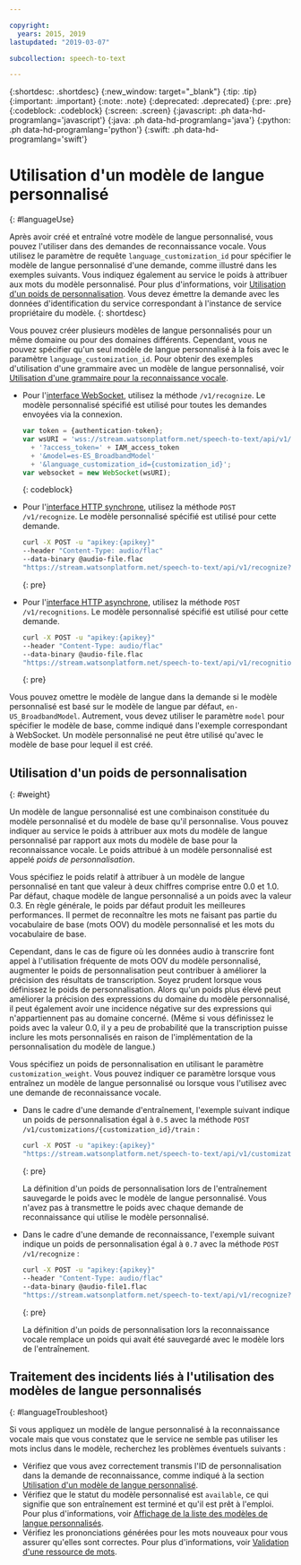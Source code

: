 ```yaml
---

copyright:
  years: 2015, 2019
lastupdated: "2019-03-07"

subcollection: speech-to-text

---
```


{:shortdesc: .shortdesc}
{:new_window: target="_blank"}
{:tip: .tip}
{:important: .important}
{:note: .note}
{:deprecated: .deprecated}
{:pre: .pre}
{:codeblock: .codeblock}
{:screen: .screen}
{:javascript: .ph data-hd-programlang='javascript'}
{:java: .ph data-hd-programlang='java'}
{:python: .ph data-hd-programlang='python'}
{:swift: .ph data-hd-programlang='swift'}

# Utilisation d'un modèle de langue personnalisé
{: #languageUse}

Après avoir créé et entraîné votre modèle de langue personnalisé, vous pouvez l'utiliser dans des demandes de reconnaissance vocale. Vous utilisez le paramètre de requête `language_customization_id` pour spécifier le modèle de langue personnalisé d'une demande, comme illustré dans les exemples suivants. Vous indiquez également au service le poids à attribuer aux mots du modèle personnalisé. Pour plus d'informations, voir [Utilisation d'un poids de personnalisation](#weight). Vous devez émettre la demande avec les données d'identification du service correspondant à l'instance de service propriétaire du modèle.
{: shortdesc}

Vous pouvez créer plusieurs modèles de langue personnalisés pour un même domaine ou pour des domaines différents. Cependant, vous ne pouvez spécifier qu'un seul modèle de langue personnalisé à la fois avec le paramètre `language_customization_id`. Pour obtenir des exemples d'utilisation d'une grammaire avec un modèle de langue personnalisé, voir [Utilisation d'une grammaire pour la reconnaissance vocale](/docs/services/speech-to-text/grammar-use.html).

-   Pour l'[interface WebSocket](/docs/services/speech-to-text/websockets.html), utilisez la méthode `/v1/recognize`. Le modèle personnalisé spécifié est utilisé pour toutes les demandes envoyées via la connexion.

    ```javascript
    var token = {authentication-token};
    var wsURI = 'wss://stream.watsonplatform.net/speech-to-text/api/v1/recognize'
      + '?access_token=' + IAM_access_token
      + '&model=es-ES_BroadbandModel'
      + '&language_customization_id={customization_id}';
    var websocket = new WebSocket(wsURI);
    ```
    {: codeblock}
-   Pour l'[interface HTTP synchrone](/docs/services/speech-to-text/http.html), utilisez la méthode `POST /v1/recognize`. Le modèle personnalisé spécifié est utilisé pour cette demande.

    ```bash
    curl -X POST -u "apikey:{apikey}"
    --header "Content-Type: audio/flac"
    --data-binary @audio-file.flac
    "https://stream.watsonplatform.net/speech-to-text/api/v1/recognize?language_customization_id={customization_id}"
    ```
    {: pre}
-   Pour l'[interface HTTP asynchrone](/docs/services/speech-to-text/async.html), utilisez la méthode `POST /v1/recognitions`. Le modèle personnalisé spécifié est utilisé pour cette demande.

    ```bash
    curl -X POST -u "apikey:{apikey}"
    --header "Content-Type: audio/flac"
    --data-binary @audio-file.flac
    "https://stream.watsonplatform.net/speech-to-text/api/v1/recognitions?language_customization_id={customization_id}"
    ```
    {: pre}

Vous pouvez omettre le modèle de langue dans la demande si le modèle personnalisé est basé sur le modèle de langue par défaut, `en-US_BroadbandModel`. Autrement, vous devez utiliser le paramètre `model` pour spécifier le modèle de base, comme indiqué dans l'exemple correspondant à WebSocket. Un modèle personnalisé ne peut être utilisé qu'avec le modèle de base pour lequel il est créé. 

## Utilisation d'un poids de personnalisation
{: #weight}

Un modèle de langue personnalisé est une combinaison constituée du modèle personnalisé et du modèle de base qu'il personnalise. Vous pouvez indiquer au service le poids à attribuer aux mots du modèle de langue personnalisé par rapport aux mots du modèle de base pour la reconnaissance vocale. Le poids attribué à un modèle personnalisé est appelé *poids de personnalisation*.

Vous spécifiez le poids relatif à attribuer à un modèle de langue personnalisé en tant que valeur à deux chiffres comprise entre 0.0 et 1.0. Par défaut, chaque modèle de langue personnalisé a un poids avec la valeur 0.3. En règle générale, le poids par défaut produit les meilleures performances. Il permet de reconnaître les mots ne faisant pas partie du vocabulaire de base (mots OOV) du modèle personnalisé et les mots du vocabulaire de base.

Cependant, dans le cas de figure où les données audio à transcrire font appel à l'utilisation fréquente de mots OOV du modèle personnalisé, augmenter le poids de personnalisation peut contribuer à améliorer la précision des résultats de transcription. Soyez prudent lorsque vous définissez le poids de personnalisation. Alors qu'un poids plus élevé peut améliorer la précision des expressions du domaine du modèle personnalisé, il peut également avoir une incidence négative sur des expressions qui n'appartiennent pas au domaine concerné. (Même si vous définissez le poids avec la valeur 0.0, il y a peu de probabilité que la transcription puisse inclure les mots personnalisés en raison de l'implémentation de la personnalisation du modèle de langue.)

Vous spécifiez un poids de personnalisation en utilisant le paramètre `customization_weight`. Vous pouvez indiquer ce paramètre lorsque vous entraînez un modèle de langue personnalisé ou lorsque vous l'utilisez avec une demande de reconnaissance vocale.

-   Dans le cadre d'une demande d'entraînement, l'exemple suivant indique un poids de personnalisation égal à `0.5` avec la méthode `POST /v1/customizations/{customization_id}/train` :

    ```bash
    curl -X POST -u "apikey:{apikey}"
    "https://stream.watsonplatform.net/speech-to-text/api/v1/customizations/{customization_id}/train?customization_weight=0.5"
    ```
    {: pre}

    La définition d'un poids de personnalisation lors de l'entraînement sauvegarde le poids avec le modèle de langue personnalisé. Vous n'avez pas à transmettre le poids avec chaque demande de reconnaissance qui utilise le modèle personnalisé.

-   Dans le cadre d'une demande de reconnaissance, l'exemple suivant indique un poids de personnalisation égal à `0.7` avec la méthode `POST /v1/recognize` :

    ```bash
    curl -X POST -u "apikey:{apikey}"
    --header "Content-Type: audio/flac"
    --data-binary @audio-file1.flac
    "https://stream.watsonplatform.net/speech-to-text/api/v1/recognize?language_customization_id={customization_id}&customization_weight=0.7"
    ```
    {: pre}

    La définition d'un poids de personnalisation lors la reconnaissance vocale remplace un poids qui avait été sauvegardé avec le modèle lors de l'entraînement.

## Traitement des incidents liés à l'utilisation des modèles de langue personnalisés
{: #languageTroubleshoot}

Si vous appliquez un modèle de langue personnalisé à la reconnaissance vocale mais que vous constatez que le service ne semble pas utiliser les mots inclus dans le modèle, recherchez les problèmes éventuels suivants :

-   Vérifiez que vous avez correctement transmis l'ID de personnalisation dans la demande de reconnaissance, comme indiqué à la section [Utilisation d'un modèle de langue personnalisé](#languageUse).
-   Vérifiez que le statut du modèle personnalisé est `available`, ce qui signifie que son entraînement est terminé et qu'il est prêt à l'emploi. Pour plus d'informations, voir [Affichage de la liste des modèles de langue personnalisés](/docs/services/speech-to-text/language-models.html#listModels-language).
-   Vérifiez les prononciations générées pour les mots nouveaux pour vous assurer qu'elles sont correctes. Pour plus d'informations, voir [Validation d'une ressource de mots](/docs/services/speech-to-text/language-resource.html#validateModel).

